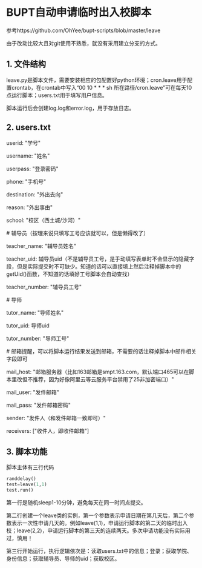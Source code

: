 # BUPT自动申请临时出入校脚本

参考https://github.com/OhYee/bupt-scripts/blob/master/leave

由于改动比较大且对git使用不熟悉，就没有采用建立分支的方式。

## 1. 文件结构

leave.py是脚本文件，需要安装相应的包配置好python环境；cron.leave用于配置crontab，在crontab中写入“00	10	*	*	*	sh 所在路径/cron.leave”可在每天10点运行脚本；users.txt用于填写用户信息。

脚本运行后会创建log.log和error.log，用于存放日志。

## 2. users.txt

userid: "学号"

username: "姓名"

userpass: "登录密码"

phone: "手机号"

destination: "外出去向"

reason: "外出事由"

school: "校区（西土城/沙河）"



\# 辅导员（按理来说只填写工号应该就可以，但是懒得改了）

teacher_name: "辅导员姓名"

teacher_uid: 辅导员uid（不是辅导员工号，是手动填写表单时不会显示的隐藏字段，但是实际提交时不可缺少。知道的话可以直接填上然后注释掉脚本中的getUid()函数，不知道的话填好工号脚本会自动查找）

teacher_number: "辅导员工号"



\# 导师

tutor_name: "导师姓名"

tutor_uid: 导师uid

tutor_number: "导师工号"



\# 邮箱提醒，可以将脚本运行结果发送到邮箱，不需要的话注释掉脚本中邮件相关字段即可

mail_host: "邮箱服务器（比如163邮箱是smpt.163.com，默认端口465可以在脚本里改但不推荐，因为好像阿里云等云服务平台禁用了25非加密端口）"

mail_user: "发件邮箱"

mail_pass: "发件邮箱密码"

sender: "发件人（和发件邮箱一致即可）"

receivers: ["收件人，即收件邮箱"]

## 3. 脚本功能

脚本主体有三行代码

```python
randdelay()
test=leave(1,1)
test.run()
```

第一行是随机sleep1-10分钟，避免每天在同一时间点提交。

第二行创建一个leave类的实例，第一个参数表示申请日期在第几天后，第二个参数表示一次性申请几天的。例如leave(1,1)，申请运行脚本的第二天的临时出入校；leave(2,2)，申请运行脚本的第三天的连续两天。多次申请功能没有实际用过，慎用！

第三行开始运行，执行逻辑依次是：读取users.txt中的信息；登录；获取学院、身份信息；获取辅导员、导师的uid；获取校区。
